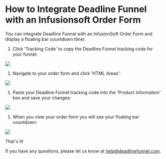# How to Integrate Deadline Funnel with an Infusionsoft Order Form

You can integrate Deadline Funnel with an InfusionSoft Order Form and display a floating bar countdown timer.

1. Click 'Tracking Code' to copy the Deadline Funnel tracking code for your funnel:

![](https://s3.amazonaws.com/helpscout.net/docs/assets/53974d6ce4b0c76107b109d1/images/5c65c2862c7d3a66e32e7873/file-p3lBofFRVd.png)

1. Navigate to your order form and click 'HTML Areas':

![](https://s3.amazonaws.com/helpscout.net/docs/assets/53974d6ce4b0c76107b109d1/images/5a4ea3590428631938009beb/file-dN5CkRH5jS.png)

1. Paste your Deadline Funnel tracking code into the 'Product Information' box and save your changes:

![](https://s3.amazonaws.com/helpscout.net/docs/assets/53974d6ce4b0c76107b109d1/images/5a4ea42a0428631938009bf6/file-unJ983byOB.png)

1. When you view your order form you will see your floating bar countdown:

![](https://s3.amazonaws.com/helpscout.net/docs/assets/53974d6ce4b0c76107b109d1/images/5c65c256042863543ccd0328/file-W2KXHC491X.png)

That's it!

If you have any questions, please let us know at [help@deadlinefunnel.com](mailto:mailto:help@deadlinefunnel.com).

